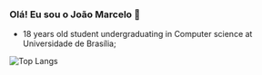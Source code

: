 ### Olá! Eu sou o João Marcelo 👋
* 18 years old student undergraduating in Computer science at Universidade de Brasília;

![Top Langs](https://github-readme-stats.vercel.app/api/top-langs/?username=jm-236&hide_progress=true&langs_count=20)

<!--
**jm-236/jm-236** is a ✨ _special_ ✨ repository because its `README.md` (this file) appears on your GitHub profile.

Here are some ideas to get you started:

- 🔭 I’m currently working on ...
- 🌱 I’m currently learning ...
- 👯 I’m looking to collaborate on ...
- 🤔 I’m looking for help with ...
- 💬 Ask me about ...
- 📫 How to reach me: ...
- 😄 Pronouns: ...
- ⚡ Fun fact: ...
-->
